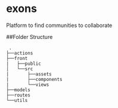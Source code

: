 # exons
Platform to find communities to collaborate

##Folder Structure

     .
    ├──actions
    ├──front
    |   ├──public
    │   └──src
    |       ├──assets
    |       ├──components
    |       └──views
    ├──models
    ├──routes
    └──utils
